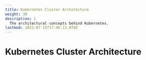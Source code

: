 ```yaml
---
title: Kubernetes Cluster Architecture
weight: 30
description: |
  The architectural concepts behind Kubernetes.
lastmod: 2022-07-15T17:46:13.070Z
---
```

# Kubernetes Cluster Architecture

